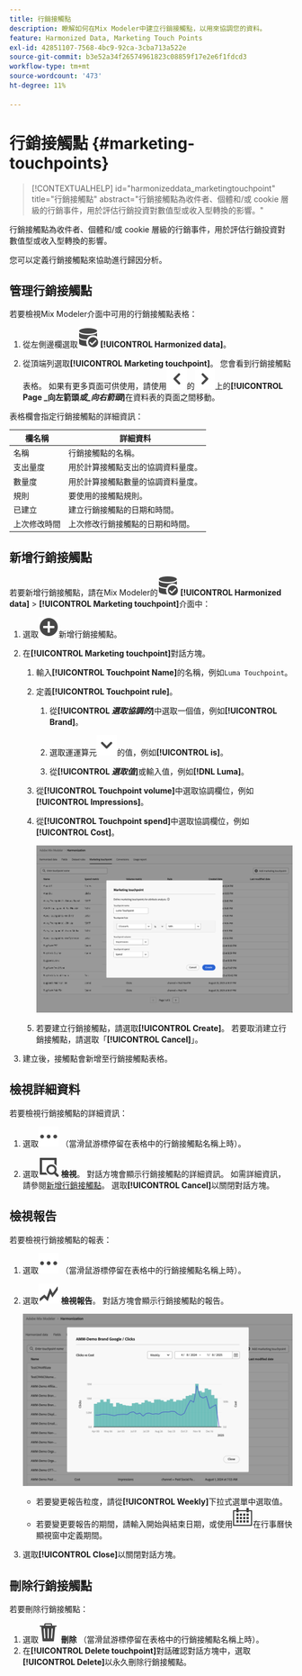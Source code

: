 ```yaml
---
title: 行銷接觸點
description: 瞭解如何在Mix Modeler中建立行銷接觸點，以用來協調您的資料。
feature: Harmonized Data, Marketing Touch Points
exl-id: 42851107-7568-4bc9-92ca-3cba713a522e
source-git-commit: b3e52a34f26574961823c08859f17e2e6f1fdcd3
workflow-type: tm+mt
source-wordcount: '473'
ht-degree: 11%

---
```


# 行銷接觸點 {#marketing-touchpoints}

>[!CONTEXTUALHELP]
>id="harmonizeddata_marketingtouchpoint"
>title="行銷接觸點"
>abstract="行銷接觸點為收件者、個體和/或 cookie 層級的行銷事件，用於評估行銷投資對數值型或收入型轉換的影響。"


行銷接觸點為收件者、個體和/或 cookie 層級的行銷事件，用於評估行銷投資對數值型或收入型轉換的影響。

您可以定義行銷接觸點來協助進行歸因分析。

## 管理行銷接觸點

若要檢視Mix Modeler介面中可用的行銷接觸點表格：

1. 從左側邊欄選取![資料搜尋](/help/assets/icons/DataCheck.svg) **[!UICONTROL Harmonized data]**。

1. 從頂端列選取&#x200B;**[!UICONTROL Marketing touchpoint]**。 您會看到行銷接觸點表格。 如果有更多頁面可供使用，請使用![x](/help/assets/icons/ChevronLeft.svg)的![x](/help/assets/icons/ChevronRight.svg)上的&#x200B;**[!UICONTROL Page _向左箭頭&#x200B;_或_向右箭頭_]**&#x200B;在資料表的頁面之間移動。

表格欄會指定行銷接觸點的詳細資訊：

| 欄名稱 | 詳細資料 |
| --- | ---|
| 名稱 | 行銷接觸點的名稱。 |
| 支出量度 | 用於計算接觸點支出的協調資料量度。 |
| 數量度 | 用於計算接觸點數量的協調資料量度。 |
| 規則 | 要使用的接觸點規則。 |
| 已建立 | 建立行銷接觸點的日期和時間。 |
| 上次修改時間 | 上次修改行銷接觸點的日期和時間。 |


## 新增行銷接觸點

若要新增行銷接觸點，請在Mix Modeler的![DataSearch](/help/assets/icons/DataCheck.svg) **[!UICONTROL Harmonized data]** > **[!UICONTROL Marketing touchpoint]**&#x200B;介面中：

1. 選取![新增](/help/assets/icons/AddCircle.svg)新增行銷接觸點。

1. 在&#x200B;**[!UICONTROL Marketing touchpoint]**&#x200B;對話方塊。

   1. 輸入&#x200B;**[!UICONTROL Touchpoint Name]**&#x200B;的名稱，例如`Luma Touchpoint`。

   1. 定義&#x200B;**[!UICONTROL Touchpoint rule]**。

      1. 從&#x200B;**[!UICONTROL *選取協調的&#x200B;*]**&#x200B;中選取一個值，例如&#x200B;**[!UICONTROL Brand]**。

      1. 選取運運算元![V](/help/assets/icons/ChevronDown.svg)的值，例如&#x200B;**[!UICONTROL is]**。

      1. 從&#x200B;**[!UICONTROL *選取值&#x200B;*]**&#x200B;或輸入值，例如&#x200B;**[!DNL Luma]**。

   1. 從&#x200B;**[!UICONTROL Touchpoint volume]**&#x200B;中選取協調欄位，例如&#x200B;**[!UICONTROL Impressions]**。

   1. 從&#x200B;**[!UICONTROL Touchpoint spend]**&#x200B;中選取協調欄位，例如&#x200B;**[!UICONTROL Cost]**。

      ![行銷接觸點](/help/assets/create-touchpoint.png)

   1. 若要建立行銷接觸點，請選取&#x200B;**[!UICONTROL Create]**。 若要取消建立行銷接觸點，請選取「**[!UICONTROL Cancel]**」。

1. 建立後，接觸點會新增至行銷接觸點表格。


## 檢視詳細資料

若要檢視行銷接觸點的詳細資訊：

1. 選取![更多](/help/assets/icons/More.svg) （當滑鼠游標停留在表格中的行銷接觸點名稱上時）。

1. 選取![檢視](/help/assets/icons/ViewDetail.svg) **檢視**。 對話方塊會顯示行銷接觸點的詳細資訊。 如需詳細資訊，請參閱[新增行銷接觸點](#add-a-marketing-touchpoint)。 選取&#x200B;**[!UICONTROL Cancel]**&#x200B;以關閉對話方塊。


## 檢視報告

若要檢視行銷接觸點的報表：

1. 選取![更多](/help/assets/icons/More.svg) （當滑鼠游標停留在表格中的行銷接觸點名稱上時）。

1. 選取![GraphTrend](/help/assets/icons/GraphTrend.svg) **檢視報告**。 對話方塊會顯示行銷接觸點的報告。

   ![行銷接觸點檢視報告](../assets/marketingtouchpoint-view-report.png)

   * 若要變更報告粒度，請從&#x200B;**[!UICONTROL Weekly]**&#x200B;下拉式選單中選取值。
   * 若要變更要報告的期間，請輸入開始與結束日期，或使用![行事曆](/help/assets/icons/Calendar.svg)在行事曆快顯視窗中定義期間。

1. 選取&#x200B;**[!UICONTROL Close]**&#x200B;以關閉對話方塊。

## 刪除行銷接觸點

若要刪除行銷接觸點：

1. 選取![刪除](/help/assets/icons/Delete.svg) **刪除** （當滑鼠游標停留在表格中的行銷接觸點名稱上時）。
1. 在&#x200B;**[!UICONTROL Delete touchpoint]**&#x200B;對話確認對話方塊中，選取&#x200B;**[!UICONTROL Delete]**&#x200B;以永久刪除行銷接觸點。

